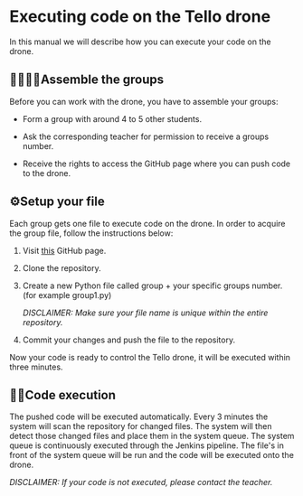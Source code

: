 # Executing code on the Tello drone

In this manual we will describe how you can execute your code on the drone. 

## :family_man_woman_girl_boy:Assemble the groups

Before you can work with the drone, you have to assemble your groups:

- Form a group with around 4 to 5 other students.

- Ask the corresponding teacher for permission to receive a groups number.

- Receive the rights to access the GitHub page where you can push code to the drone.

  

## :gear:Setup your file

Each group gets one file to execute code on the drone. In order to acquire the group file, follow the instructions below:

1. Visit [this](https://github.com/SydneyM123/p-tff_ci_public) GitHub page.

2. Clone the repository.

3. Create a new Python file called group + your specific groups number. (for example group1.py)

   *DISCLAIMER: Make sure your file name is unique within the entire repository.*

4. Commit your changes and push the file to the repository.


Now your code is ready to control the Tello drone, it will be executed within three minutes.

## :man_technologist:Code execution 

The pushed code will be executed automatically. Every 3 minutes the system will scan the repository for changed files. The system will then detect those changed files and place them in the system queue. The system queue is continuously executed through the Jenkins pipeline. The file's in front of the system queue will be run and the code will be executed onto the drone.

*DISCLAIMER: If your code is not executed, please contact the teacher.*



